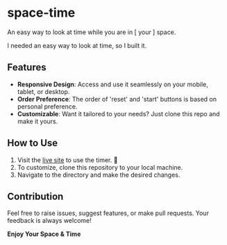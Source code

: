 # space-time
An easy way to look at time while you are in [ your ] space.

I needed an easy way to look at time, so I built it.

## Features
- **Responsive Design**: Access and use it seamlessly on your mobile, tablet, or desktop.
- **Order Preference**: The order of 'reset' and 'start' buttons is based on personal preference.
- **Customizable**: Want it tailored to your needs? Just clone this repo and make it yours.

## How to Use
1. Visit the [live site](https://clasei.github.io/space-time/) to use the timer. 🚀
2. To customize, clone this repository to your local machine.
3. Navigate to the directory and make the desired changes.

## Contribution
Feel free to raise issues, suggest features, or make pull requests. Your feedback is always welcome!

**Enjoy Your Space & Time**
